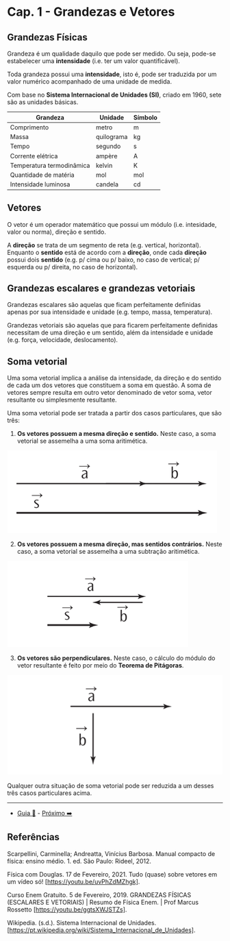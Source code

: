 # Cap. 1 - Grandezas e Vetores

## Grandezas Físicas

Grandeza é um qualidade daquilo que pode ser medido. Ou seja, pode-se estabelecer uma **intensidade** (i.e. ter um valor quantificável).

Toda grandeza possui uma **intensidade**, isto é, pode ser traduzida por um valor numérico acompanhado de uma unidade de medida.

Com base no **Sistema Internacional de Unidades (SI)**, criado em 1960, sete são as unidades básicas.

| Grandeza                  | Unidade    | Símbolo |
| ------------------------- | ---------- | ------- |
| Comprimento               | metro      | m       |
| Massa                     | quilograma | kg      |
| Tempo                     | segundo    | s       |
| Corrente elétrica         | ampère     | A       |
| Temperatura termodinâmica | kelvin     | K       |
| Quantidade de matéria     | mol        | mol     |
| Intensidade luminosa      | candela    | cd      |

## Vetores

O vetor é um operador matemático que possui um módulo (i.e. intesidade, valor ou norma), direção e sentido.

A **direção** se trata de um segmento de reta (e.g. vertical, horizontal). Enquanto o **sentido** está de acordo com a **direção**, onde cada **direção** possui dois **sentido** (e.g. p/ cima ou p/ baixo, no caso de vertical; p/ esquerda ou p/ direita, no caso de horizontal).

## Grandezas escalares e grandezas vetoriais

Grandezas escalares são aquelas que ficam perfeitamente definidas apenas por sua intensidade e unidade (e.g. tempo, massa, temperatura).

Grandezas vetoriais são aquelas que para ficarem perfeitamente definidas necessitam de uma direção e um sentido, além da intensidade e unidade (e.g. força, velocidade, deslocamento).

## Soma vetorial

Uma soma vetorial implica a análise da intensidade, da direção e do sentido de cada um dos vetores que constituem a soma em questão. A soma de vetores sempre resulta em outro vetor denominado de vetor soma, vetor resultante ou simplesmente resultante.

Uma soma vetorial pode ser tratada a partir dos casos particulares, que são três:

1. **Os vetores possuem a mesma direção e sentido.** Neste caso, a soma vetorial se assemelha a uma soma aritimética.

![Caso 1 Soma de Vetorial](https://github.com/hananitallyson/meus-estudos/blob/main/fisica/img/caso-1-soma-vetorial.png)

2. **Os vetores possuem a mesma direção, mas sentidos contrários.** Neste caso, a soma vetorial se assemelha a uma subtração aritimética.

![Caso 2 Soma de Vetorial](https://github.com/hananitallyson/meus-estudos/blob/main/fisica/img/caso-2-soma-vetorial.png)

3. **Os vetores são perpendiculares.** Neste caso, o cálculo do módulo do vetor resultante é feito por meio do **Teorema de Pitágoras**.

![Caso 3 Soma de Vetorial](https://github.com/hananitallyson/meus-estudos/blob/main/fisica/img/caso-3-soma-vetorial.png)

Qualquer outra situação de soma vetorial pode ser reduzida a um desses três casos particulares acima.

---

- [Guia 📝](guia-de-fisica.md) - [Próximo ➡️](1-grandezas-e-vetores.md)

## Referências

Scarpellini, Carminella; Andreatta, Vinícius Barbosa. Manual compacto de física: ensino médio. 1. ed. São Paulo: Rideel, 2012.

Física com Douglas. 17 de Fevereiro, 2021. Tudo (quase) sobre vetores em um vídeo só! [https://youtu.be/uvPhZdMZhgk].

Curso Enem Gratuito. 5 de Fevereiro, 2019. GRANDEZAS FÍSICAS (ESCALARES E VETORIAIS) | Resumo de Física Enem. | Prof Marcus Rossetto [https://youtu.be/ggtsXWJSTZs].

Wikipedia. (s.d.). Sistema Internacional de Unidades. [https://pt.wikipedia.org/wiki/Sistema_Internacional_de_Unidades].
